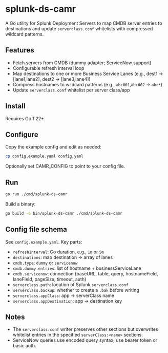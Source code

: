 # splunk-ds-camr

A Go utility for Splunk Deployment Servers to map CMDB server entries to destinations and update `serverclass.conf` whitelists with compressed wildcard patterns.

## Features

- Fetch servers from CMDB (dummy adapter; ServiceNow support)
- Configurable refresh interval loop
- Map destinations to one or more Business Service Lanes (e.g., dest1 -> [lane1,lane2], dest2 -> [lane3,lane4])
- Compress hostnames to wildcard patterns (e.g., `abc001`,`abc002` -> `abc*`)
- Update `serverclass.conf` whitelist per server class/app

## Install

Requires Go 1.22+.

## Configure

Copy the example config and edit as needed:

```bash
cp config.example.yaml config.yaml
```

Optionally set CAMR_CONFIG to point to your config file.

## Run

```bash
go run ./cmd/splunk-ds-camr
```

Build a binary:

```bash
go build -o bin/splunk-ds-camr ./cmd/splunk-ds-camr
```

## Config file schema

See `config.example.yaml`. Key parts:

- `refreshInterval`: Go duration, e.g., `1m` or `5m`
- `destinations`: map destination -> array of lanes
- `cmdb.type`: `dummy` or `servicenow`
- `cmdb.dummy.entries`: list of hostname + businessServiceLane
- `cmdb.servicenow`: connection (baseURL, table, query, hostnameField, laneField, pageSize, timeout, auth)
- `serverclass.path`: location of Splunk `serverclass.conf`
- `serverclass.backup`: whether to create a `.bak` before writing
- `serverclass.appClass`: app -> serverClass name
- `serverclass.appDestination`: app -> destination key

## Notes

- The `serverclass.conf` writer preserves other sections but overwrites whitelist entries in the specified `serverClass:<name>` sections.
- ServiceNow queries use encoded query syntax; use bearer token or basic auth.
